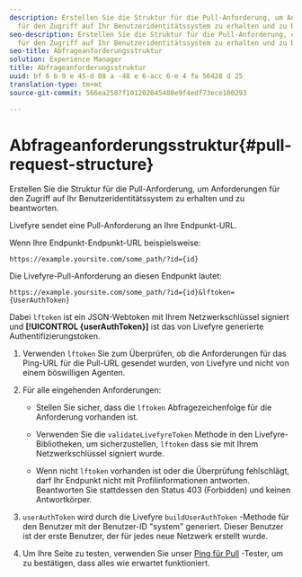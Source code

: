 ```yaml
---
description: Erstellen Sie die Struktur für die Pull-Anforderung, um Anforderungen
  für den Zugriff auf Ihr Benutzeridentitätssystem zu erhalten und zu beantworten.
seo-description: Erstellen Sie die Struktur für die Pull-Anforderung, um Anforderungen
  für den Zugriff auf Ihr Benutzeridentitätssystem zu erhalten und zu beantworten.
seo-title: Abfrageanforderungsstruktur
solution: Experience Manager
title: Abfrageanforderungsstruktur
uuid: bf 6 b 9 e 45-d 08 a -48 e 6-acc 6-e 4 fa 56428 d 25
translation-type: tm+mt
source-git-commit: 566ea2587f101202045488e9f4edf73ece100293

---
```



# Abfrageanforderungsstruktur{#pull-request-structure}

Erstellen Sie die Struktur für die Pull-Anforderung, um Anforderungen für den Zugriff auf Ihr Benutzeridentitätssystem zu erhalten und zu beantworten.

Livefyre sendet eine Pull-Anforderung an Ihre Endpunkt-URL.

Wenn Ihre Endpunkt-Endpunkt-URL beispielsweise:

```
https://example.yoursite.com/some_path/?id={id}
```

Die Livefyre-Pull-Anforderung an diesen Endpunkt lautet:

```
https://example.yoursite.com/some_path/?id={id}&lftoken={UserAuthToken}
```

Dabei `lftoken` ist ein JSON-Webtoken mit Ihrem Netzwerkschlüssel signiert und **[!UICONTROL {userAuthToken}]** ist das von Livefyre generierte Authentifizierungstoken.

1. Verwenden `lftoken` Sie zum Überprüfen, ob die Anforderungen für das Ping-URL für die Pull-URL gesendet wurden, von Livefyre und nicht von einem böswilligen Agenten.
1. Für alle eingehenden Anforderungen:

   * Stellen Sie sicher, dass die `lftoken` Abfragezeichenfolge für die Anforderung vorhanden ist.
   * Verwenden Sie die `validateLivefyreToken` Methode in den Livefyre-Bibliotheken, um sicherzustellen, `lftoken` dass sie mit Ihrem Netzwerkschlüssel signiert wurde.

   * Wenn nicht `lftoken` vorhanden ist oder die Überprüfung fehlschlägt, darf Ihr Endpunkt nicht mit Profilinformationen antworten. Beantworten Sie stattdessen den Status 403 (Forbidden) und keinen Antwortkörper.

1. `userAuthToken` wird durch die Livefyre `buildUserAuthToken` -Methode für den Benutzer mit der Benutzer-ID "system" generiert. Dieser Benutzer ist der erste Benutzer, der für jedes neue Netzwerk erstellt wurde.
1. Um Ihre Seite zu testen, verwenden Sie unser [Ping für Pull](https://livefyre-p4p-wizard.herokuapp.com/home) -Tester, um zu bestätigen, dass alles wie erwartet funktioniert.
